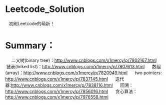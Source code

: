# Leetcode_Solution
    初刷Leetcode的萌新！
# Summary：
      二叉树(binary tree)：http://www.cnblogs.com/x1mercy/p/7802167.html
      链表(linked list)：http://www.cnblogs.com/x1mercy/p/7807613.html
      数组(array)：http://www.cnblogs.com/x1mercy/p/7820949.html
      two pointers: http://www.cnblogs.com/x1mercy/p/7837145.html
      迭代器:http://www.cnblogs.com/x1mercy/p/7838116.html
      回溯：http://www.cnblogs.com/x1mercy/p/7856016.html
      贪心算法：http://www.cnblogs.com/x1mercy/p/7976558.html
